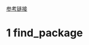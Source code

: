 [参考链接](https://cmake.org/cmake/help/latest/guide/tutorial/index.html)

# 1 find_package
<!--stackedit_data:
eyJoaXN0b3J5IjpbLTMzMjUzMzU0NSwtMjM4NjgwMzQ1XX0=
-->